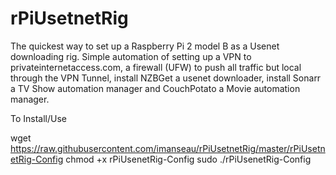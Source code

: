 # rPiUsetnetRig

The quickest way to set up a Raspberry Pi 2 model B as a Usenet downloading rig. Simple automation of setting up a VPN to privateinternetaccess.com, a firewall (UFW) to push all traffic but local through the VPN Tunnel, install NZBGet a usenet downloader, install Sonarr a TV Show automation manager and CouchPotato a Movie automation manager.

To Install/Use

wget https://raw.githubusercontent.com/imanseau/rPiUsetnetRig/master/rPiUsetnetRig-Config
chmod +x rPiUsenetRig-Config
sudo ./rPiUsenetRig-Config
